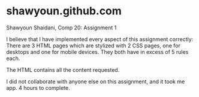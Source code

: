 shawyoun.github.com
===================

Shawyoun Shaidani, Comp 20: Assignment 1

I believe that I have implemented every aspect of this assignment correctly:
There are 3 HTML pages which are stylized with 2 CSS pages, one for desktops and one for
mobile devices. They both have in excess of 5 rules each.

The HTML contains all the content requested. 

I did not collaborate with anyone else on this assignment, and it took me app. 4 hours to complete.
